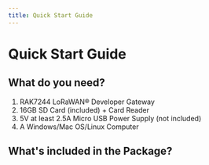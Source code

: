 ```yaml
---
title: Quick Start Guide
---
```


# Quick Start Guide

<!-- ![RAK7244](./images/rak7244-1.jpg) -->

<Cimg src="/assets/images/quick-start-guide/rak7244/2.quickstart/rak7244_overview2.jpg" width="50%" figure_number = "1" caption="RAK7244 Product Overview"/>

## What do you need?
1. RAK7244 LoRaWAN® Developer Gateway
2. 16GB SD Card (included) + Card Reader
3. 5V at least 2.5A Micro USB Power Supply (not included)
4. A Windows/Mac OS/Linux Computer

<Buy src="https://store.rakwireless.com/products/rak7244-developer-lorawan-gateway" displayText="Buy a RAK7244 LoRaWAN® Developer Gateway"></Buy>

## What's included in the Package?

<Cimg src="/assets/images/quick-start-guide/rak7244/2.quickstart/package.jpg" width="100%" figure_number = "2" caption="RAK7244 Package Contents"/>
